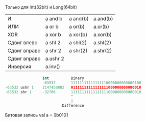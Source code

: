 Только для Int(32bit) и Long(64bit)

|              |         |          |          |
| ------------ | ------- | -------- | -------- |
| И            | a and b | a and(b) | a.and(b) |
| ИЛИ          | a or b  | a or(b)  | a.or(b)  |
| XOR          | a xor b | a xor(b) | a.xor(b) |
| Сдвиг влево  | a shl 2 | a shl(2) | a.shl(2) |
| Сдвиг вправо | a shr 2 | a shr(2) | a.shr(2) |
| Сдвиг вправо     | a.ushr 2 |          |          |
| Инверсия     | a.inv() |          |          |

```kotlin
                 Int          Binary
                 -63532       11111111111111110000000000000100    
-63532 ushr 1    2147450882   01111111111111111000000000000010
-63532 shr 1     -32766       11111111111111111000000000000010
                              ^
                              |
                          Difference
```

Битовая запись
val a = 0b0101